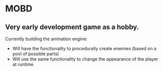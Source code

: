 # MOBD
Very early development game as a hobby.
------

Currently building the animation engine:
- Will have the functionality to procedurally create enemies (based on a pool of possible parts)
- Will use the same functionality to change the appearance of the player at runtime
